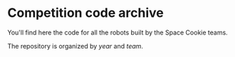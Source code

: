 # Competition code archive

You'll find here the code for all the robots built by the Space Cookie teams.

The repository is organized by _year_ and _team_.
